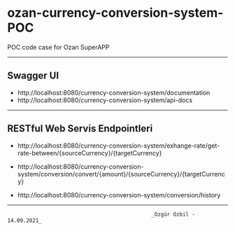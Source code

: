 # ozan-currency-conversion-system-POC
POC code case for Ozan SuperAPP

----------------------------------------------------------------------------

## Swagger UI ##
* http://localhost:8080/currency-conversion-system/documentation
* http://localhost:8080/currency-conversion-system/api-docs

----------------------------------------------------------------------------

## RESTful Web Servis Endpointleri ##

* http://localhost:8080/currency-conversion-system/exhange-rate/get-rate-between/{sourceCurrency}/{targetCurrency}

* http://localhost:8080/currency-conversion-system/conversion/convert/{amount}/{sourceCurrency}/{targetCurrency}
* http://localhost:8080/currency-conversion-system/conversion/history

----------------------------------------------------------------------------

                                                  _Özgür Özbil - 14.09.2021_